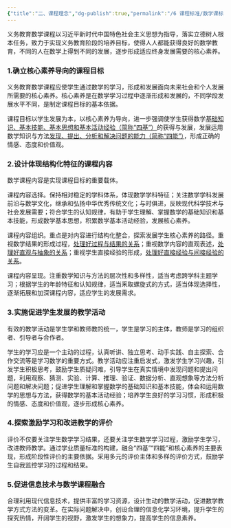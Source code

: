 ```yaml
---
{"title":"二、课程理念","dg-publish":true,"permalink":"/6 课程标准/数学课标/2 课程理念/","dgPassFrontmatter":true,"noteIcon":""}
---
```



义务教育数学课程以习近平新时代中国特色社会主义思想为指导，落实立德树人根本任务，致力于实现义务教育阶段的培养目标，使得人人都能获得良好的数学教育，不同的人在数学上得到不同的发展，逐步形成适应终身发展需要的核心素养。

### 1.确立核心素养导向的课程目标 

义务教育数学课程应使学生通过数学的学习，形成和发展面向未来社会和个人发展所需要的核心素养。核心素养是在数学学习过程中逐渐形成和发展的，不同学段发展水平不同，是制定课程目标的基本依据。

课程目标以学生发展为本，以核心素养为导向，进一步强调使学生获得数学<u>基础知识、基本技能、基本思想和基本活动经验（简称“四基”）</u>的获得与发展，发展运用数学知识与方法<u>发现、提出、分析和解决问题的能力（简称“四能”）</u>，形成正确的情感、态度和价值观。

### 2.设计体现结构化特征的课程内容 

数学课程内容是实现课程目标的重要载体。

课程内容选择。保持相对稳定的学科体系，体现数学学科特征；关注数学学科发展前沿与数学文化，继承和弘扬中华优秀传统文化；与时俱进，反映现代科学技术与社会发展需要；符合学生的认知规律，有助于学生理解、掌握数学的基础知识和基本技能，形成数学基本思想，积累数学基本活动经验，发展核心素养。

课程内容组织。重点是对内容进行结构化整合，探索发展学生核心素养的路径。重视数学结果的形成过程，<u>处理好过程与结果的关系</u>；重视数学内容的直观表述，<u>处理好直观与抽象的关系</u>；重视学生直接经验的形成，<u>处理好直接经验与间接经验的关系</u>。

课程内容呈现。注重数学知识与方法的层次性和多样性，适当考虑跨学科主题学习；根据学生的年龄特征和认知规律，适当釆取螺旋式的方式，适当体现选择性，逐渐拓展和加深课程内容，适应学生的发展需求。

### 3.实施促进学生发展的教学活动 

有效的教学活动是学生学和教师教的统一，学生是学习的主体，教师是学习的组织者、引导者与合作者。

学生的学习应是一个主动的过程，认真听讲、独立思考、动手实践、自主探索、合作交流等是学习数学的重要方式。教学活动应注重启发式，激发学生学习兴趣，引发学生积极思考，鼓励学生质疑问难，引导学生在真实情境中发现问题和提出问题，利用观察、猜测、实验、计算、推理、验证、数据分析、直观想象等方法分析问题和解决问题；促进学生理解和掌握数学的基础知识和基本技能，体会和运用数学的思想与方法，获得数学的基本活动经验；培养学生良好的学习习惯，形成积极的情感、态度和价值观，逐步形成核心素养。

### 4.探索激励学习和改进教学的评价 

评价不仅要关注学生数学学习结果，还要关注学生数学学习过程，激励学生学习，改进教师教学。通过学业质量标准的构建，融合“四基”“四能”和核心素养的主要表现，形成阶段性评价的主要依据。采用多元的评价主体和多样的评价方式，鼓励学生自我监控学习的过程和结果。

### 5.促进信息技术与数学课程融合 

合理利用现代信息技术，提供丰富的学习资源，设计生动的教学活动，促进数学教学方式方法的变革。在实际问题解决中，创设合理的信息化学习环境，提升学生的探究热情，开阔学生的视野，激发学生的想象力，提高学生的信息素养。